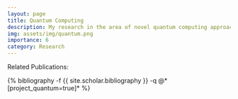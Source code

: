 ```yaml
---
layout: page
title: Quantum Computing 
description: My research in the area of novel quantum computing approaches to solve the electronic structure problem
img: assets/img/quantum.png
importance: 6
category: Research
---
```



Related Publications: 
<div class="publications">
    {% bibliography -f {{ site.scholar.bibliography }} -q @*[project_quantum=true]* %}
</div>
